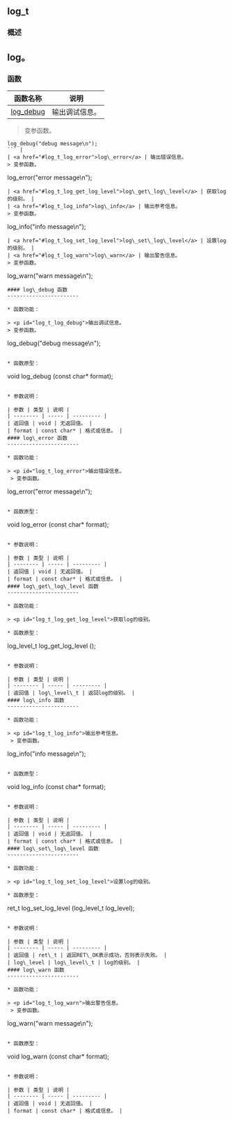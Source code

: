 ## log\_t
### 概述
log。
----------------------------------
### 函数
<p id="log_t_methods">

| 函数名称 | 说明 | 
| -------- | ------------ | 
| <a href="#log_t_log_debug">log\_debug</a> | 输出调试信息。 > 变参函数。 ``` log_debug("debug message\n"); ``` |
| <a href="#log_t_log_error">log\_error</a> | 输出错误信息。 > 变参函数。 ``` log_error("error message\n"); ``` |
| <a href="#log_t_log_get_log_level">log\_get\_log\_level</a> | 获取log的级别。 |
| <a href="#log_t_log_info">log\_info</a> | 输出参考信息。 > 变参函数。 ``` log_info("info message\n"); ``` |
| <a href="#log_t_log_set_log_level">log\_set\_log\_level</a> | 设置log的级别。 |
| <a href="#log_t_log_warn">log\_warn</a> | 输出警告信息。 > 变参函数。 ``` log_warn("warn message\n"); ``` |
#### log\_debug 函数
-----------------------

* 函数功能：

> <p id="log_t_log_debug">输出调试信息。 > 变参函数。 ``` log_debug("debug message\n"); ```

* 函数原型：

```
void log_debug (const char* format);
```

* 参数说明：

| 参数 | 类型 | 说明 |
| -------- | ----- | --------- |
| 返回值 | void | 无返回值。 |
| format | const char* | 格式或信息。 |
#### log\_error 函数
-----------------------

* 函数功能：

> <p id="log_t_log_error">输出错误信息。 > 变参函数。 ``` log_error("error message\n"); ```

* 函数原型：

```
void log_error (const char* format);
```

* 参数说明：

| 参数 | 类型 | 说明 |
| -------- | ----- | --------- |
| 返回值 | void | 无返回值。 |
| format | const char* | 格式或信息。 |
#### log\_get\_log\_level 函数
-----------------------

* 函数功能：

> <p id="log_t_log_get_log_level">获取log的级别。

* 函数原型：

```
log_level_t log_get_log_level ();
```

* 参数说明：

| 参数 | 类型 | 说明 |
| -------- | ----- | --------- |
| 返回值 | log\_level\_t | 返回log的级别。 |
#### log\_info 函数
-----------------------

* 函数功能：

> <p id="log_t_log_info">输出参考信息。 > 变参函数。 ``` log_info("info message\n"); ```

* 函数原型：

```
void log_info (const char* format);
```

* 参数说明：

| 参数 | 类型 | 说明 |
| -------- | ----- | --------- |
| 返回值 | void | 无返回值。 |
| format | const char* | 格式或信息。 |
#### log\_set\_log\_level 函数
-----------------------

* 函数功能：

> <p id="log_t_log_set_log_level">设置log的级别。

* 函数原型：

```
ret_t log_set_log_level (log_level_t log_level);
```

* 参数说明：

| 参数 | 类型 | 说明 |
| -------- | ----- | --------- |
| 返回值 | ret\_t | 返回RET\_OK表示成功，否则表示失败。 |
| log\_level | log\_level\_t | log的级别。 |
#### log\_warn 函数
-----------------------

* 函数功能：

> <p id="log_t_log_warn">输出警告信息。 > 变参函数。 ``` log_warn("warn message\n"); ```

* 函数原型：

```
void log_warn (const char* format);
```

* 参数说明：

| 参数 | 类型 | 说明 |
| -------- | ----- | --------- |
| 返回值 | void | 无返回值。 |
| format | const char* | 格式或信息。 |
